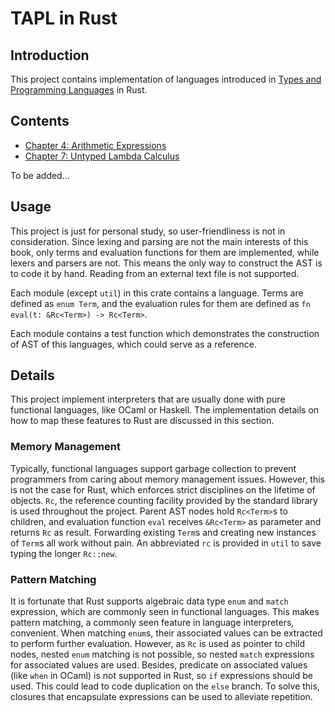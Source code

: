 # TAPL in Rust

## Introduction

This project contains implementation of languages introduced in [Types and Programming Languages](https://www.cis.upenn.edu/~bcpierce/tapl/) in Rust. 

## Contents

* [Chapter 4: Arithmetic Expressions](src/arith.rs)
* [Chapter 7: Untyped Lambda Calculus](src/untyped.rs)

To be added...

## Usage

This project is just for personal study, so user-friendliness is not in consideration. Since lexing and parsing are not the main interests of this book, only terms and evaluation functions for them are implemented, while lexers and parsers are not. This means the only way to construct the AST is to code it by hand. Reading from an external text file is not supported.

Each module (except `util`) in this crate contains a language. Terms are defined as `enum Term`, and the evaluation rules for them are defined as `fn eval(t: &Rc<Term>) -> Rc<Term>`. 

Each module contains a test function which demonstrates the construction of AST of this languages, which could serve as a reference.

## Details

This project implement interpreters that are usually done with pure functional languages, like OCaml or Haskell. The implementation details on how to map these features to Rust are discussed in this section.

### Memory Management

Typically, functional languages support garbage collection to prevent programmers from caring about memory management issues. However, this is not the case for Rust, which enforces strict disciplines on the lifetime of objects. `Rc`, the reference counting facility provided by the standard library is used throughout the project. Parent AST nodes hold `Rc<Term>`s to children, and evaluation function `eval` receives `&Rc<Term>` as parameter and returns `Rc` as result. Forwarding existing `Term`s and creating new instances of `Term`s all work without pain. An abbreviated `rc` is provided in `util` to save typing the longer `Rc::new`.

### Pattern Matching

It is fortunate that Rust supports algebraic data type `enum` and `match` expression, which are commonly seen in functional languages. This makes pattern matching, a commonly seen feature in language interpreters, convenient. When matching `enum`s, their associated values can be extracted to perform further evaluation. However, as `Rc` is used as pointer to child nodes, nested `enum` matching is not possible, so nested `match` expressions for associated values are used. Besides, predicate on associated values (like `when` in OCaml) is not supported in Rust, so `if` expressions should be used. This could lead to code duplication on the `else` branch. To solve this, closures that encapsulate expressions can be used to alleviate repetition.
